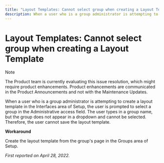 ```yaml
---
title: "Layout Templates: Cannot select group when creating a Layout Template"
description: When a user who is a group administrator is attempting to create a layout template in the Interfaces area of Setup, the user is prompted to select a group in the Administrative access field. The user types in a group name, but the group does not appear in a dropdown and cannot be selected. Therefore, the user cannot save the layout template.
---
```


# Layout Templates: Cannot select group when creating a Layout Template

>[!NOTE]
>
>The Product team is currently evaluating this issue resolution, which might require product enhancements. Product enhancements are communicated in the Product Announcements and not with the Maintenance Updates.

When a user who is a group administrator is attempting to create a layout template in the Interfaces area of Setup, the user is prompted to select a group in the Administrative access field. The user types in a group name, but the group does not appear in a dropdown and cannot be selected. Therefore, the user cannot save the layout template.

**Workaround**

Create the layout template from the group's page in the Groups area of Setup.

_First reported on April 28, 2022._

